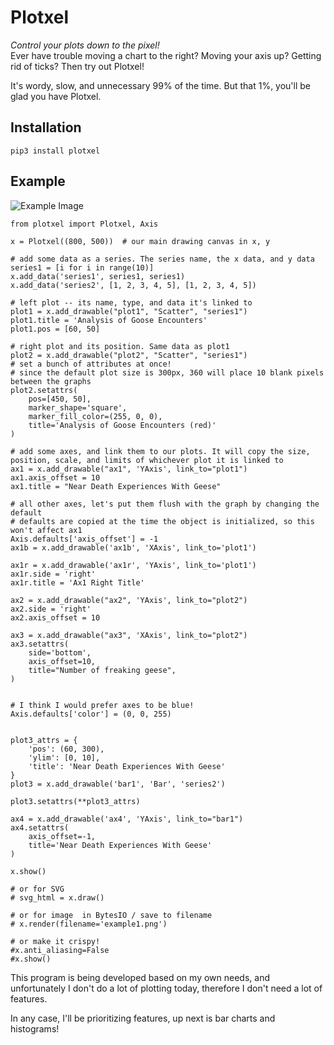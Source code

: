 # Plotxel

*Control your plots down to the pixel!*  
Ever have trouble moving a chart to the right? Moving your axis up? Getting rid of ticks? Then try out Plotxel!

It's wordy, slow, and unnecessary 99% of the time. But that 1%, you'll be glad you have Plotxel.

## Installation

    pip3 install plotxel
    
## Example

![Example Image](https://github.com/danhitchcock/plotxel/wiki/example2.png)

    from plotxel import Plotxel, Axis
    
    x = Plotxel((800, 500))  # our main drawing canvas in x, y
    
    # add some data as a series. The series name, the x data, and y data
    series1 = [i for i in range(10)]
    x.add_data('series1', series1, series1)
    x.add_data('series2', [1, 2, 3, 4, 5], [1, 2, 3, 4, 5])
    
    # left plot -- its name, type, and data it's linked to
    plot1 = x.add_drawable("plot1", "Scatter", "series1")
    plot1.title = 'Analysis of Goose Encounters'
    plot1.pos = [60, 50]
    
    # right plot and its position. Same data as plot1
    plot2 = x.add_drawable("plot2", "Scatter", "series1")
    # set a bunch of attributes at once!
    # since the default plot size is 300px, 360 will place 10 blank pixels between the graphs
    plot2.setattrs(
        pos=[450, 50],
        marker_shape='square',
        marker_fill_color=(255, 0, 0),
        title='Analysis of Goose Encounters (red)'
    )
    
    # add some axes, and link them to our plots. It will copy the size, position, scale, and limits of whichever plot it is linked to
    ax1 = x.add_drawable("ax1", 'YAxis', link_to="plot1")
    ax1.axis_offset = 10
    ax1.title = "Near Death Experiences With Geese"
    
    # all other axes, let's put them flush with the graph by changing the default
    # defaults are copied at the time the object is initialized, so this won't affect ax1
    Axis.defaults['axis_offset'] = -1
    ax1b = x.add_drawable('ax1b', 'XAxis', link_to='plot1')
    
    ax1r = x.add_drawable('ax1r', 'YAxis', link_to='plot1')
    ax1r.side = 'right'
    ax1r.title = 'Ax1 Right Title'
    
    ax2 = x.add_drawable("ax2", 'YAxis', link_to="plot2")
    ax2.side = 'right'
    ax2.axis_offset = 10
    
    ax3 = x.add_drawable("ax3", 'XAxis', link_to="plot2")
    ax3.setattrs(
        side='bottom',
        axis_offset=10,
        title="Number of freaking geese",
    )
    
    
    # I think I would prefer axes to be blue!
    Axis.defaults['color'] = (0, 0, 255)
    
    
    plot3_attrs = {
        'pos': (60, 300),
        'ylim': [0, 10],
        'title': 'Near Death Experiences With Geese'
    }
    plot3 = x.add_drawable('bar1', 'Bar', 'series2')
    
    plot3.setattrs(**plot3_attrs)
    
    ax4 = x.add_drawable('ax4', 'YAxis', link_to="bar1")
    ax4.setattrs(
        axis_offset=-1,
        title='Near Death Experiences With Geese'
    )
        
    x.show()
    
    # or for SVG
    # svg_html = x.draw()
    
    # or for image  in BytesIO / save to filename
    # x.render(filename='example1.png')
    
    # or make it crispy!    
    #x.anti_aliasing=False
    #x.show()
    


    
This program is being developed based on my own needs, and unfortunately I don't do a lot of plotting today, therefore I don't need a lot of features.

In any case, I'll be prioritizing features, up next is bar charts and histograms! 